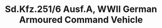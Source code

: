 ---
layout: product
title: "Sd.Kfz.251/6 Ausf.A, WWII German Armoured Command Vehicle"
price: "TBA" 
desc: "N/A"
img_path: "/assets/img/ICM 35102.webp"
brand: "N/A"
available: false
special_offer: false
new: false
soon: false
cat: "010000"
subcat: "013600"
subsubcat: "0N/A"
sifra: "ICM 35102"
popular: false
---